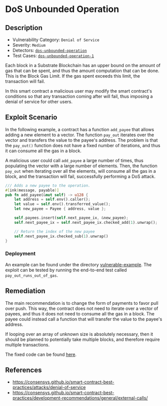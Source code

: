 # DoS Unbounded Operation
## Description
- Vulnerability Category: `Denial of Service`
- Severity: `Medium`
- Detectors: [`dos-unbounded-operation`](https://github.com/CoinFabrik/scout/tree/main/test-cases/dos-unbounded-operation/dos-unbounded-operation-1)
- Test Cases: [`dos-unbounded-operation-1`](https://github.com/CoinFabrik/scout/tree/main/test-cases/dos-unbounded-operation/dos-unbounded-operation-1)

Each block in a Substrate Blockchain has an upper bound on the amount of gas 
that can be spent, and thus the amount computation that can be done. This is 
the Block Gas Limit. If the gas spent exceeds this limit, the transaction 
will fail.

In this smart contract a malicious user may modify the smart contract's
conditions so that any transaction coming after will fail, thus imposing
a denial of service for other users.
## Exploit Scenario
In the following example, a contract has a function `add_payee` that allows 
adding a new element to a vector. The function `pay_out` iterates over the 
vector and transfers the value to the payee's address. The problem is that 
the `pay_out()` function does not have a fixed number of iterations, and thus 
it can consume all the gas in a block.

A malicious user could call `add_payee` a large number of times, thus 
populating the vector with a large number of elements. Then, the function 
`pay_out` when iterating over all the elements, will consume all the gas in 
a block, and the transaction will fail, successfully performing a DoS attack.

```rust
/// Adds a new payee to the operation.
#[ink(message, payable)]
pub fn add_payee(&mut self) -> u128 {
    let address = self.env().caller();
    let value = self.env().transferred_value();
    let new_payee = Payee { address, value };

    self.payees.insert(self.next_payee_ix, &new_payee);
    self.next_payee_ix = self.next_payee_ix.checked_add(1).unwrap();

    // Return the index of the new payee
    self.next_payee_ix.checked_sub(1).unwrap()
}
```

### Deployment
An example can be found under the directory 
[vulnerable-example](./vulnerable-example). The exploit can be tested by
running the end-to-end test called `pay_out_runs_out_of_gas`.

## Remediation
The main recommendation is to change the form of payments to favor pull over 
push. This way, the contract does not need to iterate over a vector of payees,
and thus it does not need to consume all the gas in a block. The payee could 
instead call a function that will transfer the value to the payee's address.

If looping over an array of unknown size is absolutely necessary, then it 
should be planned to potentially take multiple blocks, and therefore require
multiple transactions.

The fixed code can be found [here](remediated-example/lib.rs).

## References
- https://consensys.github.io/smart-contract-best-practices/attacks/denial-of-service
- https://consensys.github.io/smart-contract-best-practices/development-recommendations/general/external-calls/
